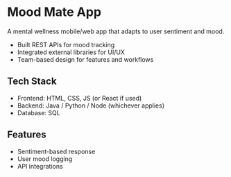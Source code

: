 # Mood Mate App
A mental wellness mobile/web app that adapts to user sentiment and mood.  
- Built REST APIs for mood tracking  
- Integrated external libraries for UI/UX  
- Team-based design for features and workflows  

## Tech Stack
- Frontend: HTML, CSS, JS (or React if used)  
- Backend: Java / Python / Node (whichever applies)  
- Database: SQL  

## Features
- Sentiment-based response  
- User mood logging  
- API integrations
